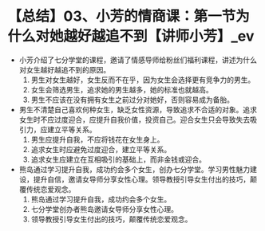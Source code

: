 # 【总结】03、小芳的情商课：第一节为什么对她越好越追不到【讲师小芳】_ev

-   小芳介绍了七分学堂的课程，邀请了情感导师给粉丝们福利课程，讲述为什么对女生越好越追不到的原因。
    1.  男生对女生越好，女生反而不在乎，因为女生会选择更有竞争力的男生。
    2.  女生会筛选男生，追求她的男生越多，她的标准也就越高。
    3.  男生不应该在没有拥有女生之前过分对她好，否则容易成为备胎。
-   男生不清楚自己喜欢何种女生，缺乏女性资源，导致追求不合适的对象。追求女生时不应过度迎合，应提升自我价值，投资自己。迎合女生只会导致失去吸引力，应建立平等关系。
    1.  男生应提升自我，不应将钱花在女生身上。
    2.  追求女生时应避免过度迎合，建立平等关系。
    3.  追求女生应建立在互相吸引的基础上，而非金钱或迎合。
-   熊岛通过学习提升自我，成功约会多个女生，创办七分学堂。学习男性魅力建设，提升自信，邀请女导师分享女性心理。领导教授引导女生付出的技巧，颠覆传统恋爱观念。
    1.  熊岛通过学习提升自我，成功约会多个女生。
    2.  七分学堂创办者熊岛邀请女导师分享女性心理。
    3.  领导教授引导女生付出的技巧，颠覆传统恋爱观念。